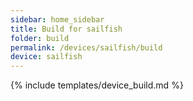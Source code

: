 ```yaml
---
sidebar: home_sidebar
title: Build for sailfish
folder: build
permalink: /devices/sailfish/build
device: sailfish
---
```

{% include templates/device_build.md %}
